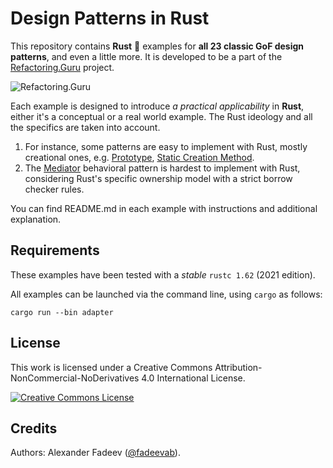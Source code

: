 # Design Patterns in Rust

This repository contains **Rust** 🦀 examples for **all 23 classic GoF design
patterns**, and even a little more. It is developed to be a part of the [Refactoring.Guru](https://refactoring.guru/design-patterns) project.

![Refactoring.Guru](https://avatars.githubusercontent.com/u/8557932?s=200&v=4)

Each example is designed to introduce _a practical applicability_ in **Rust**, either
it's a conceptual or a real world example. The Rust ideology and
all the specifics are taken into account.

1. For instance, some patterns are easy to implement with Rust, mostly
   creational ones, e.g.
   [Prototype](creational/prototype),
   [Static Creation Method](creational/static-creation-method/).
2. The [Mediator](behavioral/mediator) behavioral pattern is hardest to
   implement with Rust, considering Rust's specific ownership model with a
   strict borrow checker rules.

You can find README.md in each example with instructions and additional explanation.

## Requirements

These examples have been tested with a _stable_ `rustc 1.62` (2021 edition).

All examples can be launched via the command line, using `cargo` as follows:

```
cargo run --bin adapter
```

## License

This work is licensed under a Creative Commons Attribution-NonCommercial-NoDerivatives 4.0 International License.

<a rel="license" href="http://creativecommons.org/licenses/by-nc-nd/4.0/"><img alt="Creative Commons License" style="border-width:0" src="https://i.creativecommons.org/l/by-nc-nd/4.0/80x15.png" /></a>

## Credits

Authors: Alexander Fadeev ([@fadeevab](https://github.com/fadeevab)).
